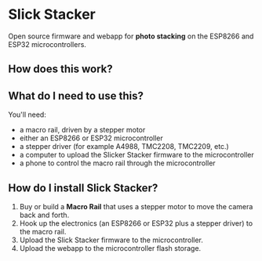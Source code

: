 # Slick Stacker

Open source firmware and webapp for **photo stacking** on the ESP8266 and ESP32 microcontrollers.

## How does this work?



## What do I need to use this?

You'll need:
- a macro rail, driven by a stepper motor
- either an ESP8266 or ESP32 microcontroller
- a stepper driver (for example A4988, TMC2208, TMC2209, etc.)
- a computer to upload the Slicker Stacker firmware to the microcontroller
- a phone to control the macro rail through the microcontroller

## How do I install Slick Stacker?

1. Buy or build a **Macro Rail** that uses a stepper motor to move the camera back and forth.
1. Hook up the electronics (an ESP8266 or ESP32 plus a stepper driver) to the macro rail.
1. Upload the Slick Stacker firmware to the microcontroller.
1. Upload the webapp to the microcontroller flash storage.